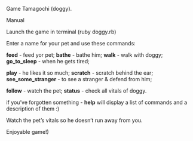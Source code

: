 Game Tamagochi (doggy).

Manual

Launch the game in terminal (ruby doggy.rb)

Enter a name for your pet and use these commands:

**feed** - feed yor pet; **bathe** - bathe him; **walk** - walk with doggy; **go_to_sleep** - when he gets tired; 

**play** - he likes it so much; **scratch** - scratch behind the ear; **see_some_stranger** - to see a stranger & defend from him;

**follow** - watch the pet; **status** - check all vitals of doggy.

if you’ve forgotten something - **help** will display a list of commands and a description of them :)

Watch the pet’s vitals so he doesn’t run away from you.

Enjoyable game!)


